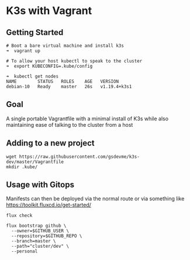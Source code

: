 # K3s with Vagrant

## Getting Started

```
# Boot a bare virtual machine and install k3s
➜  vagrant up

# To allow your host kubectl to speak to the cluster
➜  export KUBECONFIG=.kube/config

➜  kubectl get nodes
NAME        STATUS   ROLES    AGE   VERSION
debian-10   Ready    master   26s   v1.19.4+k3s1
```

## Goal

A single portable Vagrantfile with a minimal install of K3s while also maintaining ease of talking to the cluster from a host

## Adding to a new project

```
wget https://raw.githubusercontent.com/gsdevme/k3s-dev/master/Vagrantfile
mkdir .kube/
```

## Usage with Gitops

Manifests can then be deployed via the normal route or via something like https://toolkit.fluxcd.io/get-started/

```
flux check

flux bootstrap github \
  --owner=$GITHUB_USER \
  --repository=$GITHUB_REPO \
  --branch=master \
  --path="cluster/dev" \
  --personal
```
